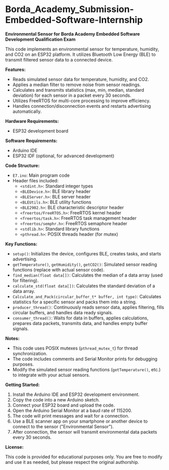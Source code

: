 # Borda_Academy_Submission-Embedded-Software-Internship
**Environmental Sensor for Borda Academy Embedded Software Development Qualification Exam**

This code implements an environmental sensor for temperature, humidity, and CO2 on an ESP32 platform. It utilizes Bluetooth Low Energy (BLE) to transmit filtered sensor data to a connected device.

**Features:**

* Reads simulated sensor data for temperature, humidity, and CO2.
* Applies a median filter to remove noise from sensor readings.
* Calculates and transmits statistics (max, min, median, standard deviation) for each sensor in a packet every 30 seconds.
* Utilizes FreeRTOS for multi-core processing to improve efficiency.
* Handles connection/disconnection events and restarts advertising automatically.

**Hardware Requirements:**

* ESP32 development board

**Software Requirements:**

* Arduino IDE
* ESP32 IDF (optional, for advanced development)

**Code Structure:**

* `E7.ino`: Main program code
* Header files included:
    * `<stdint.h>`: Standard integer types
    * `<BLEDevice.h>`: BLE library header
    * `<BLEServer.h>`: BLE server header
    * `<BLEUtils.h>`: BLE utility functions
    * `<BLE2902.h>`: BLE characteristic descriptor header
    * `<freertos/FreeRTOS.h>`: FreeRTOS kernel header
    * `<freertos/task.h>`: FreeRTOS task management header
    * `<freertos/semphr.h>`: FreeRTOS semaphore header
    * `<stdlib.h>`: Standard library functions
    * `<pthread.h>`: POSIX threads header (for mutex)

**Key Functions:**

* `setup()`: Initializes the device, configures BLE, creates tasks, and starts advertising.
* `getTemperature()`, `getHumidity()`, `getCO2()`: Simulated sensor reading functions (replace with actual sensor code).
* `find_median(float data[])`: Calculates the median of a data array (used for filtering).
* `calculate_std(float data[])`: Calculates the standard deviation of a data array.
* `Calculate_and_Pack(circular_buffer_t* buffer, int type)`: Calculates statistics for a specific sensor and packs them into a string.
* `producer_thread()`: Continuously reads sensor data, applies filtering, fills circular buffers, and handles data ready signals.
* `consumer_thread()`: Waits for data in buffers, applies calculations, prepares data packets, transmits data, and handles empty buffer signals.

**Notes:**

* This code uses POSIX mutexes (`pthread_mutex_t`) for thread synchronization.
* The code includes comments and Serial Monitor prints for debugging purposes.
* Modify the simulated sensor reading functions (`getTemperature()`, etc.) to integrate with your actual sensors.

**Getting Started:**

1. Install the Arduino IDE and ESP32 development environment.
2. Copy the code into a new Arduino sketch.
3. Connect your ESP32 board and upload the code.
4. Open the Arduino Serial Monitor at a baud rate of 115200.
5. The code will print messages and wait for a connection.
6. Use a BLE scanner app on your smartphone or another device to connect to the sensor ("Environmental Sensor").
7. After connection, the sensor will transmit environmental data packets every 30 seconds.

**License:**

This code is provided for educational purposes only. You are free to modify and use it as needed, but please respect the original authorship.

